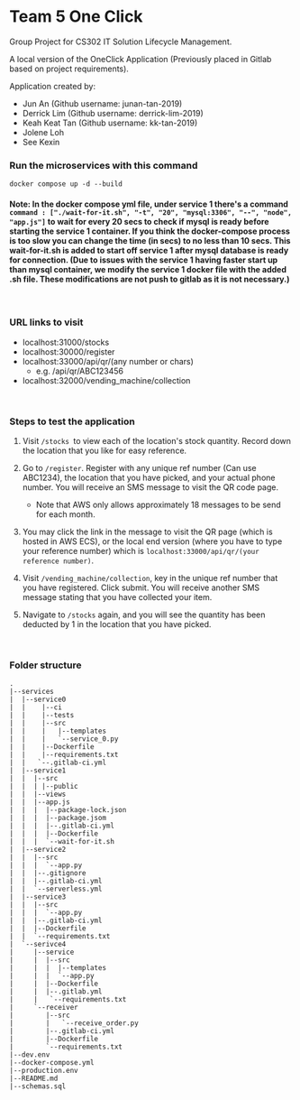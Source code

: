 # Team 5 One Click
Group Project for CS302 IT Solution Lifecycle Management.

A local version of the OneClick Application (Previously placed in Gitlab based on project requirements).

Application created by:
- Jun An (Github username: junan-tan-2019)
- Derrick Lim (Github username: derrick-lim-2019)
- Keah Keat Tan (Github username: kk-tan-2019)
- Jolene Loh
- See Kexin

### Run the microservices with this command
```
docker compose up -d --build
```
#### Note: In the docker compose yml file, under service 1 there's a command `command : ["./wait-for-it.sh", "-t", "20", "mysql:3306", "--", "node", "app.js"]` to wait for every 20 secs to check if mysql is ready before starting the service 1 container. If you think the docker-compose process is too slow you can change the time (in secs) to no less than 10 secs. This wait-for-it.sh is added to start off service 1 after mysql database is ready for connection. (Due to issues with the service 1 having faster start up than mysql container, we modify the service 1 docker file with the added .sh file. These modifications are not push to gitlab as it is not necessary.)

<br>

### URL links to visit
* localhost:31000/stocks
* localhost:30000/register
* localhost:33000/api/qr/(any number or chars)
    * e.g. /api/qr/ABC123456
* localhost:32000/vending_machine/collection

<br>

### Steps to test the application
1. Visit `/stocks `to view each of the location's stock quantity. Record down the location that you like for easy reference.

2. Go to `/register`. Register with any unique ref number (Can use ABC1234), the location that you have picked, and your actual phone number. You will receive an SMS message to visit the QR code page.
    * Note that AWS only allows approximately 18 messages to be send for each month.

3. You may click the link in the message to visit the QR page (which is hosted in AWS ECS), or the local end version (where you have to type your reference number) which is `localhost:33000/api/qr/(your reference number)`.

4. Visit `/vending_machine/collection`, key in the unique ref number that you have registered. Click submit. You will receive another SMS message stating that you have collected your item.

5. Navigate to `/stocks` again, and you will see the quantity has been deducted by 1 in the location that you have picked.

<br>

### Folder structure

```
.
|--services
|  |--service0
|  |    |--ci
|  |    |--tests
|  |    |--src
|  |    |   |--templates
|  |    |   `--service_0.py
|  |    |--Dockerfile
|  |    |--requirements.txt
|  |   `--.gitlab-ci.yml
|  |--service1
|  |  |--src
|  |  | |--public
|  |  |--views
|  |  |--app.js
|  |  |  |--package-lock.json
|  |  |  |--package.jsom
|  |  |  |--.gitlab-ci.yml
|  |  |  |--Dockerfile
|  |  |  `--wait-for-it.sh
|  |--service2
|  |  |--src
|  |  |  `--app.py
|  |  |--.gitignore
|  |  |--.gitlab-ci.yml
|  |  `--serverless.yml
|  |--service3
|  |  |--src
|  |  |  `--app.py
|  |  |--.gitlab-ci.yml
|  |  |--Dockerfile
|  |  `--requirements.txt
|  `--serivce4
|     |--service
|     |  |--src
|     |  |  |--templates
|     |  |  `--app.py
|     |  |--Dockerfile
|     |  |--.gitlab.yml
|     |   `--requirements.txt
|     `--receiver
|        |--src
|        |   `--receive_order.py
|        |--.gitlab-ci.yml
|        |--Dockerfile
|        `--requirements.txt
|--dev.env
|--docker-compose.yml
|--production.env
|--README.md
|--schemas.sql

```
